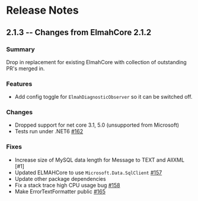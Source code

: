# Release Notes

## 2.1.3 -- Changes from ElmahCore 2.1.2

### Summary

Drop in replacement for existing ElmahCore with collection of outstanding PR's merged in.

### Features

- Add config toggle for `ElmahDiagnosticObserver` so it can be switched off.


### Changes

- Dropped support for net core 3.1, 5.0 (unsupported from Microsoft)
- Tests run under .NET6 [#162](https://github.com/ElmahCore/ElmahCore/pull/162)

### Fixes

- Increase size of MySQL data length for Message to TEXT and AllXML [#1]
- Updated ELMAHCore to use `Microsoft.Data.SqlClient` [#157](https://github.com/ElmahCore/ElmahCore/pull/163)
- Update other package dependencies
- Fix a stack trace high CPU usage bug [#158](https://github.com/ElmahCore/ElmahCore/pull/164)
- Make ErrorTextFormatter public [#165](https://github.com/ElmahCore/ElmahCore/pull/165)